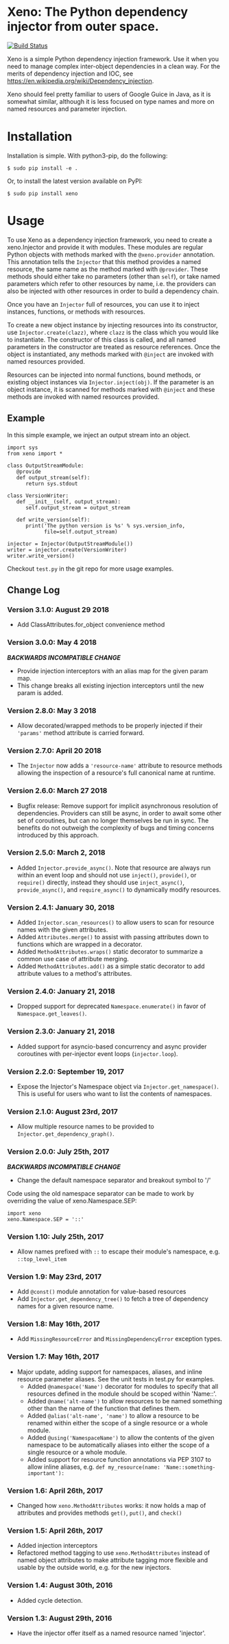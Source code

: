 # Xeno: The Python dependency injector from outer space. 
[![Build Status](https://travis-ci.org/lainproliant/xeno.svg?branch=master)](https://travis-ci.org/lainproliant/xeno)

Xeno is a simple Python dependency injection framework. Use it when you
need to manage complex inter-object dependencies in a clean way. For the
merits of dependency injection and IOC, see
https://en.wikipedia.org/wiki/Dependency_injection.

Xeno should feel pretty familiar to users of Google Guice in Java, as it
is somewhat similar, although it is less focused on type names and more
on named resources and parameter injection.

# Installation

Installation is simple. With python3-pip, do the following:

```
$ sudo pip install -e .
```

Or, to install the latest version available on PyPI:

```
$ sudo pip install xeno
```

# Usage

To use Xeno as a dependency injection framework, you need to create a
xeno.Injector and provide it with modules. These modules are regular
Python objects with methods marked with the `@xeno.provider`
annotation. This annotation tells the `Injector` that this method
provides a named resource, the same name as the method marked with
`@provider`. These methods should either take no parameters (other
than `self`), or take named parameters which refer to other resources
by name, i.e. the providers can also be injected with other resources in
order to build a dependency chain.

Once you have an `Injector` full of resources, you can use it to
inject instances, functions, or methods with resources.

To create a new object instance by injecting resources into its
constructor, use `Injector.create(clazz)`, where `clazz` is the
class which you would like to instantiate. The constructor of this class
is called, and all named parameters in the constructor are treated as
resource references. Once the object is instantiated, any methods marked
with `@inject` are invoked with named resources provided.

Resources can be injected into normal functions, bound methods, or
existing object instances via `Injector.inject(obj)`. If the parameter
is an object instance, it is scanned for methods marked with `@inject`
and these methods are invoked with named resources provided.

## Example

In this simple example, we inject an output stream into an object.

```
import sys
from xeno import *

class OutputStreamModule:
   @provide
   def output_stream(self):
      return sys.stdout

class VersionWriter:
   def __init__(self, output_stream):
      self.output_stream = output_stream

   def write_version(self):
      print('The python version is %s' % sys.version_info,
            file=self.output_stream)

injector = Injector(OutputStreamModule())
writer = injector.create(VersionWriter)
writer.write_version()
```

Checkout `test.py` in the git repo for more usage examples.

## Change Log

### Version 3.1.0: August 29 2018
- Add ClassAttributes.for_object convenience method

### Version 3.0.0: May 4 2018
***BACKWARDS INCOMPATIBLE CHANGE***
- Provide injection interceptors with an alias map for the given param map.
- This change breaks all existing injection interceptors until the new param is added.

### Version 2.8.0: May 3 2018
- Allow decorated/wrapped methods to be properly injected if their `'params'` method attribute
  is carried forward.

### Version 2.7.0: April 20 2018
- The `Injector` now adds a `'resource-name'` attribute to resource methods allowing
  the inspection of a resource's full canonical name at runtime.

### Version 2.6.0: March 27 2018
- Bugfix release: Remove support for implicit asynchronous resolution of
  dependencies.  Providers can still be async, in order to await some other
  set of coroutines, but can no longer themselves be run in sync.  The
  benefits do not outweigh the complexity of bugs and timing concerns
  introduced by this approach.

### Version 2.5.0: March 2, 2018
- Added `Injector.provide_async()`.  Note that resource are always run within an
  event loop and should not use `inject()`, `provide()`, or `require()`
  directly, instead they should use `inject_async()`, `provide_async()`, and
  `require_async()` to dynamically modify resources.

### Version 2.4.1: January 30, 2018
- Added `Injector.scan_resources()` to allow users to scan for resource names with the given attributes.
- Added `Attributes.merge()` to assist with passing attributes down to functions which are wrapped in a decorator.
- Added `MethodAttributes.wraps()` static decorator to summarize a common use case of attribute merging.
- Added `MethodAttributes.add()` as a simple static decorator to add attribute values to a method's attributes.

### Version 2.4.0: January 21, 2018
- Dropped support for deprecated `Namespace.enumerate()` in favor of `Namespace.get_leaves()`.

### Version 2.3.0: January 21, 2018
- Added support for asyncio-based concurrency and async provider coroutines with per-injector event loops (`injector.loop`).

### Version 2.2.0: September 19, 2017
- Expose the Injector's Namespace object via `Injector.get_namespace()`.  This is useful for users who want to list the contents of namespaces.

### Version 2.1.0: August 23rd, 2017
- Allow multiple resource names to be provided to `Injector.get_dependency_graph()`.

### Version 2.0.0: July 25th, 2017
***BACKWARDS INCOMPATIBLE CHANGE***
- Change the default namespace separator and breakout symbol to '/'

Code using the old namespace separator can be made to work by overriding the value of xeno.Namespace.SEP:
```
import xeno
xeno.Namespace.SEP = '::'
```

### Version 1.10: July 25th, 2017
- Allow names prefixed with `::` to escape their module's namespace, e.g. `::top_level_item`

### Version 1.9: May 23rd, 2017
- Add `@const()` module annotation for value-based resources
- Add `Injector.get_dependency_tree()` to fetch a tree of dependency names for a given resource name.

### Version 1.8: May 16th, 2017
- Add `MissingResourceError` and `MissingDependencyError` exception types.

### Version 1.7: May 16th, 2017
- Major update, adding support for namespaces, aliases, and inline resource parameter aliases.  See the unit tests in test.py for examples.
  - Added `@namespace('Name')` decorator for modules to specify that all resources defined in the module should be scoped within 'Name::'.
  - Added `@name('alt-name')` to allow resources to be named something other than the name of the function that defines them.
  - Added `@alias('alt-name', 'name')` to allow a resource to be renamed within either the scope of a single resource or a whole module.
  - Added `@using('NamespaceName')` to allow the contents of the given namespace
    to be automatically aliases into either the scope of a single resource or
    a whole module.
  - Added support for resource function annotations via PEP 3107 to allow
    inline aliases, e.g. `def my_resource(name: 'Name::something-important'):`

### Version 1.6: April 26th, 2017
- Changed how `xeno.MethodAttributes` works: it now holds a map of attributes
  and provides methods `get()`, `put()`, and `check()`

### Version 1.5: April 26th, 2017
- Added injection interceptors
- Refactored method tagging to use `xeno.MethodAttributes` instead of named
  object attributes to make attribute tagging more flexible and usable by
  the outside world, e.g. for the new injectors.

### Version 1.4: August 30th, 2016
- Added cycle detection.

### Version 1.3: August 29th, 2016
- Have the injector offer itself as a named resource named 'injector'.


